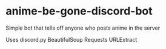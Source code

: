 # anime-be-gone-discord-bot

Simple bot that tells off anyone who posts anime in the server

Uses 
discord.py
BeautifulSoup
Requests
URLExtract

